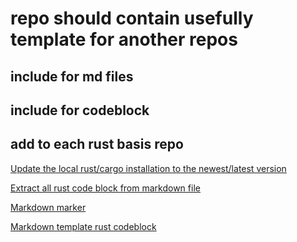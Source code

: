 # repo should contain usefully template for another repos

## include for md files

## include for codeblock

## add to each rust basis repo

[Update the local rust/cargo installation to the newest/latest version](https://github.com/MathiasStadler/repo_template/blob/main/includes/local_update_rust_env.md)

[Extract all rust code block from markdown file](https://github.com/MathiasStadler/repo_template/blob/main/includes/extract__scripts_from_markdown.md)

[Markdown marker](https://github.com/MathiasStadler/repo_template/blob/main/includes/markdown_marker.md#to-highlight-a-note-and-warning-using-blockquote)

[Markdown template rust codeblock](https://github.com/MathiasStadler/repo_template/blob/main/includes/dummy_rust_codeblock.md)
